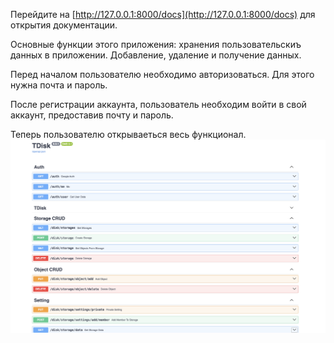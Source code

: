 Перейдите на [http://127.0.0.1:8000/docs](http://127.0.0.1:8000/docs) для открытия документации.

Основные функции этого приложения: хранения пользовательскиъ данных в приложении. Добавление, удаление и получение данных. 

Перед началом пользователю необходимо авторизоваться. Для этого нужна почта и пароль.

После регистрации аккаунта, пользователь необходим войти в свой аккаунт, предоставив почту и пароль.

Теперь пользователю открываеться весь функционал.
![](api.png)
